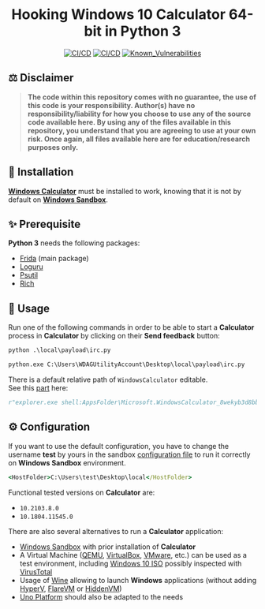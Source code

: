 <div align="center">

# Hooking Windows 10 Calculator 64-bit in Python 3

[![CI/CD](https://github.com/Siss3l/Calculaception/workflows/Pylint/badge.svg?branch=main)](https://github.com/Siss3l/Calculaception/actions/workflows/pylint.yml)
[![CI/CD](https://github.com/Siss3l/Calculaception/workflows/PythonCI/badge.svg?branch=main)](https://github.com/Siss3l/Calculaception/actions/workflows/ci.yml)
[![Known_Vulnerabilities](https://snyk.io/test/github/Siss3l/Calculaception/badge.svg?branch=main)](https://snyk.io/test/github/Siss3l/Calculaception)

</div>

## ⚖️ Disclaimer

> **The code within this repository comes with no guarantee, the use of this code is your responsibility.
Author(s) have no responsibility/liability for how you choose to use any of the source code available here.
By using any of the files available in this repository, you understand that you are agreeing to use at your own risk.
Once again, all files available here are for education/research purposes only.**

## 🧩 Installation

[**Windows Calculator**](./local/Windows_Calculator_2020/install.ps1) must be installed to work, knowing that it is not by default on [**Windows Sandbox**](https://github.com/microsoft/Windows-Sandbox-Utilities).

## ✨ Prerequisite

**Python 3** needs the following packages:

-   [Frida](https://github.com/frida/frida-python) (main package)
-   [Loguru](https://github.com/Delgan/loguru)
-   [Psutil](https://github.com/giampaolo/psutil)
-   [Rich](https://github.com/Textualize/rich)

## 🚀 Usage

Run one of the following commands in order to be able to start a **Calculator** process in **Calculator** by clicking on their **Send feedback** button:
```cmd
python .\local\payload\irc.py

python.exe C:\Users\WDAGUtilityAccount\Desktop\local\payload\irc.py
```

There is a default relative path of `WindowsCalculator` editable.\
See this [part](./local/payload/irc.py#L44) here:
```python
r"explorer.exe shell:AppsFolder\Microsoft.WindowsCalculator_8wekyb3d8bbwe!App"
```

## ⚙ Configuration

If you want to use the default configuration, you have to change the username **test** by yours in the sandbox [configuration file](./local/config.wsb#L7) to run it correctly on **Windows Sandbox** environment.
```cmd
<HostFolder>C:\Users\test\Desktop\local</HostFolder>
```

Functional tested versions on **Calculator** are:

-   `10.2103.8.0`
-   `10.1804.11545.0`

There are also several alternatives to run a **Calculator** application:
-   [Windows Sandbox](https://github.com/microsoft/Windows-Sandbox-Utilities) with prior installation of **Calculator**
-   A Virtual Machine ([QEMU](https://github.com/qemu/qemu), [VirtualBox](https://github.com/mirror/vbox), [VMware](https://github.com/vmware/open-vm-tools), etc.) can be used as a test environment, including [Windows 10 ISO](https://www.microsoft.com/en-us/software-download/windows10) possibly inspected with [VirusTotal](https://github.com/VirusTotal/vt-cli)
-   Usage of [Wine](https://github.com/wine-mirror/wine) allowing to launch **Windows** applications (without adding [HyperV](https://docs.microsoft.com/en-us/virtualization/hyper-v-on-windows/quick-start/enable-hyper-v), [FlareVM](https://github.com/mandiant/flare-vm) or [HiddenVM](https://github.com/aforensics/HiddenVM))
-   [Uno Platform](https://github.com/unoplatform/calculator) should also be adapted to the needs
